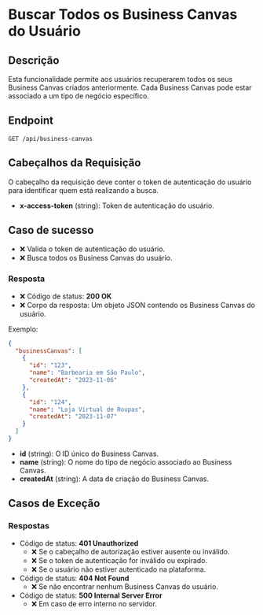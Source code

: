 # Buscar Todos os Business Canvas do Usuário

## Descrição

Esta funcionalidade permite aos usuários recuperarem todos os seus Business Canvas criados anteriormente. Cada Business Canvas pode estar associado a um tipo de negócio específico.

## Endpoint

`GET /api/business-canvas`

## Cabeçalhos da Requisição

O cabeçalho da requisição deve conter o token de autenticação do usuário para identificar quem está realizando a busca.

- **x-access-token** (string): Token de autenticação do usuário.

## Caso de sucesso

- ❌ Valida o token de autenticação do usuário.
- ❌ Busca todos os Business Canvas do usuário.

### Resposta

- ❌ Código de status: **200 OK**
- ❌ Corpo da resposta: Um objeto JSON contendo os Business Canvas do usuário.

Exemplo:

```json
{
  "businessCanvas": [
    {
      "id": "123",
      "name": "Barbearia em São Paulo",
      "createdAt": "2023-11-06"
    },
    {
      "id": "124",
      "name": "Loja Virtual de Roupas",
      "createdAt": "2023-11-07"
    }
  ]
}
```

- **id** (string): O ID único do Business Canvas.
- **name** (string): O nome do tipo de negócio associado ao Business Canvas.
- **createdAt** (string): A data de criação do Business Canvas.


## Casos de Exceção

### Respostas

- Código de status: **401 Unauthorized**
  - ❌ Se o cabeçalho de autorização estiver ausente ou inválido.
  - ❌ Se o token de autenticação for inválido ou expirado.
  - ❌ Se o usuário não estiver autenticado na plataforma.
- Código de status: **404 Not Found**
  - ❌ Se não encontrar nenhum Business Canvas do usuário.
- Código de status: **500 Internal Server Error**
  - ❌ Em caso de erro interno no servidor.